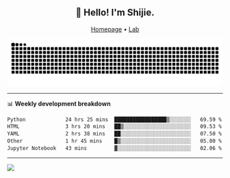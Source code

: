 <h2 align="center">👋 Hello! I'm Shijie.</h2>
<p align="center">
  <a href="https://xu-shi-jie.github.io"> Homepage</a> •
  <a href="https://onoda-lab.jp"> Lab </a>
</p>

![Snake animation](https://github.com/xu-shi-jie/xu-shi-jie/blob/output/github-snake.svg)


-------

📊 **Weekly development breakdown**
<!--START_SECTION:waka-->

```txt
Python             24 hrs 25 mins  █████████████████▒░░░░░░░   69.59 %
HTML               3 hrs 20 mins   ██▒░░░░░░░░░░░░░░░░░░░░░░   09.53 %
YAML               2 hrs 38 mins   ██░░░░░░░░░░░░░░░░░░░░░░░   07.50 %
Other              1 hr 45 mins    █▒░░░░░░░░░░░░░░░░░░░░░░░   05.00 %
Jupyter Notebook   43 mins         ▓░░░░░░░░░░░░░░░░░░░░░░░░   02.06 %
```

<!--END_SECTION:waka-->

-------
![](https://komarev.com/ghpvc/?username=xu-shi-jie&style=flat-square&color=blue) 
